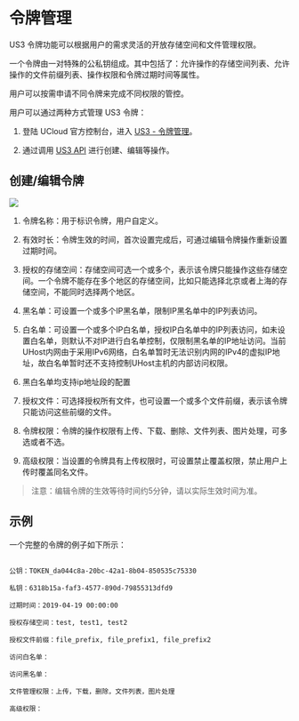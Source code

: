 

# 令牌管理

US3 令牌功能可以根据用户的需求灵活的开放存储空间和文件管理权限。

一个令牌由一对特殊的公私钥组成。其中包括了：允许操作的存储空间列表、允许操作的文件前缀列表、操作权限和令牌过期时间等属性。

用户可以按需申请不同令牌来完成不同权限的管控。

用户可以通过两种方式管理 US3 令牌：

1. 登陆 UCloud 官方控制台，进入 [US3 - 令牌管理](https://console.ucloud.cn/ufile/token)。

2. 通过调用 [US3 API](https://docs.ucloud.cn/api/ufile-api/README) 进行创建、编辑等操作。

## 创建/编辑令牌

![](/images/guide/创建令牌.png)

1. 令牌名称：用于标识令牌，用户自定义。

2. 有效时长：令牌生效的时间，首次设置完成后，可通过编辑令牌操作重新设置过期时间。

3. 授权的存储空间：存储空间可选一个或多个，表示该令牌只能操作这些存储空间。一个令牌不能存在多个地区的存储空间，比如只能选择北京或者上海的存储空间，不能同时选择两个地区。

4. 黑名单：可设置一个或多个IP黑名单，限制IP黑名单中的IP列表访问。

5. 白名单：可设置一个或多个IP白名单，授权IP白名单中的IP列表访问，如未设置白名单，则默认不对IP进行白名单控制，仅限制黑名单的IP地址访问。当前UHost内网由于采用IPv6网络，白名单暂时无法识别内网的IPv4的虚拟IP地址，故白名单暂时还不支持控制UHost主机的内部访问权限。

6. 黑白名单均支持ip地址段的配置

7. 授权文件：可选择授权所有文件，也可设置一个或多个文件前缀，表示该令牌只能访问这些前缀的文件。

8. 令牌权限：令牌的操作权限有上传、下载、删除、文件列表、图片处理，可多选或者不选。

9. 高级权限：当设置的令牌具有上传权限时，可设置禁止覆盖权限，禁止用户上传时覆盖同名文件。

> 注意：编辑令牌的生效等待时间约5分钟，请以实际生效时间为准。

## 示例

一个完整的令牌的例子如下所示：

```

公钥：TOKEN_da044c8a-20bc-42a1-8b04-850535c75330

私钥：6318b15a-faf3-4577-890d-79855313dfd9

过期时间：2019-04-19 00:00:00

授权存储空间：test, test1, test2

授权文件前缀：file_prefix, file_prefix1, file_prefix2

访问白名单：

访问黑名单：

文件管理权限：上传，下载，删除，文件列表，图片处理

高级权限：

```

